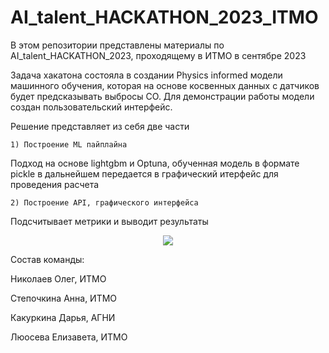 # AI_talent_HACKATHON_2023_ITMO
В этом репозитории представлены материалы по AI_talent_HACKATHON_2023, проходящему в ИТМО в сентябре 2023

Задача хакатона состояла в создании Physics informed модели машинного обучения, которая на основе косвенных данных с датчиков будет предсказывать выбросы CO. Для демонстрации работы модели создан пользовательский интерфейс.

Решение представляет из себя две части

```1) Построение ML пайплайна ``` 

Подход на основе lightgbm и Optuna, обученная модель в формате pickle в дальнейшем передается в графический итерфейс для проведения расчета

```2) Построение API, графического интерфейса```

Подсчитывает метрики и выводит результаты

<!-- #region -->
<p align="center">
<img  src="pictures/Скриншот 09-09-2023 00.00.43.png">
</p>

Состав команды:

Николаев Олег, ИТМО

Степочкина Анна, ИТМО

Какуркина Дарья, АГНИ

Люосева Елизавета, ИТМО
